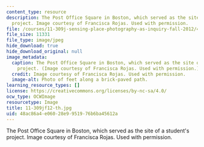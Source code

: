 ```yaml
---
content_type: resource
description: The Post Office Square in Boston, which served as the site of a student's
  project. Image courtesy of Francisca Rojas. Used with permission.
file: /courses/11-309j-sensing-place-photography-as-inquiry-fall-2012/48ac86a4e06028e9951976b6ba45612a_11-309jf12-th.jpg
file_size: 11331
file_type: image/jpeg
hide_download: true
hide_download_original: null
image_metadata:
  caption: The Post Office Square in Boston, which served as the site of a student's
    project. (Image courtesy of Francisca Rojas. Used with permission.)
  credit: Image courtesy of Francisca Rojas. Used with permission.
  image-alt: Photo of feet along a brick-paved path.
learning_resource_types: []
license: https://creativecommons.org/licenses/by-nc-sa/4.0/
ocw_type: OCWImage
resourcetype: Image
title: 11-309jf12-th.jpg
uid: 48ac86a4-e060-28e9-9519-76b6ba45612a
---
```

The Post Office Square in Boston, which served as the site of a student's project. Image courtesy of Francisca Rojas. Used with permission.